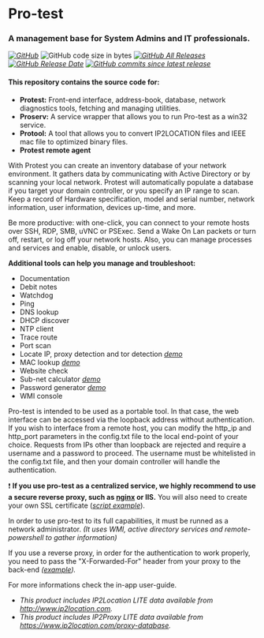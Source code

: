 # Pro-test
### A management base for System Admins and IT professionals.

*[![GitHub](https://img.shields.io/github/license/veniware/openprotest)](https://github.com/veniware/OpenProtest/blob/master/LICENSE)*
![GitHub code size in bytes](https://img.shields.io/github/languages/code-size/veniware/openprotest)
*[![GitHub All Releases](https://img.shields.io/github/downloads/veniware/openprotest/total)](https://github.com/veniware/OpenProtest/releases/latest)*
*[![GitHub Release Date](https://img.shields.io/github/release-date/veniware/openprotest)](https://github.com/veniware/OpenProtest/releases/latest)*
*[![GitHub commits since latest release](https://img.shields.io/github/commits-since/veniware/openprotest/latest)](https://github.com/veniware/OpenProtest/releases/latest)*


#### This repository contains the source code for:
  * **Protest:** Front-end interface, address-book, database, network diagnostics tools, fetching and managing utilities.
  * **Proserv:** A service wrapper that allows you to run Pro-test as a win32 service.
  * **Protool:** A tool that allows you to convert IP2LOCATION files and IEEE mac file to optimized binary files.
  * **Protest remote agent**


With Protest you can create an inventory database of your network environment. It gathers data by communicating with Active Directory or by scanning your local network. Protest will automatically populate a database if you target your domain controller, or you specify an IP range to scan. Keep a record of Hardware specification, model and serial number, network information, user information, devices up-time, and more.

Be more productive: with one-click, you can connect to your remote hosts over SSH, RDP, SMB, uVNC or PSExec. Send a Wake On Lan packets or turn off, restart, or log off your network hosts. Also, you can manage processes and services and enable, disable, or unlock users.


**Additional tools can help you manage and troubleshoot:**
  * Documentation
  * Debit notes
  * Watchdog
  * Ping
  * DNS lookup
  * DHCP discover
  * NTP client
  * Trace route
  * Port scan
  * Locate IP, proxy detection and tor detection  *[demo](https://veniware.github.io/#locateip)*
  * MAC lookup  *[demo](https://veniware.github.io/#maclookup)*
  * Website check
  * Sub-net calculator  *[demo](https://veniware.github.io/#netcalc)*
  * Password generator  *[demo](https://veniware.github.io/#passgen)*
  * WMI console


Pro-test is intended to be used as a portable tool. In that case, the web interface can be accessed via the loopback address without authentication. If you wish to interface from a remote host, you can modify the http_ip and http_port parameters in the config.txt file to the local end-point of your choice.
Requests from IPs other than loopback are rejected and require a username and a password to proceed. The username must be whitelisted in the config.txt file, and then your domain controller will handle the authentication.

:exclamation: **If you use pro-test as a centralized service, we highly recommend to use a secure reverse proxy, such as [nginx](http://nginx.org/en/download.html) or IIS.**
You will also need to create your own SSL certificate (*[script example](https://github.com/veniware/OpenProtest/blob/master/Tools%20and%20Docs/generate_ssl.bat)*).

In order to use pro-test to its full capabilities, it must be runned as a network administrator. *(It uses WMI, active directory services and remote-powershell to gather information)*

If you use a reverse proxy, in order for the authentication to work properly, you need to pass the "X-Forwarded-For" header from your proxy to the back-end *([example](https://github.com/veniware/OpenProtest/blob/master/Tools%20and%20Docs/nginx.conf)).*

For more informations check the in-app user-guide.

* *This product includes IP2Location LITE data available from http://www.ip2location.com.*
* *This product includes IP2Proxy LITE data available from https://www.ip2location.com/proxy-database.*
